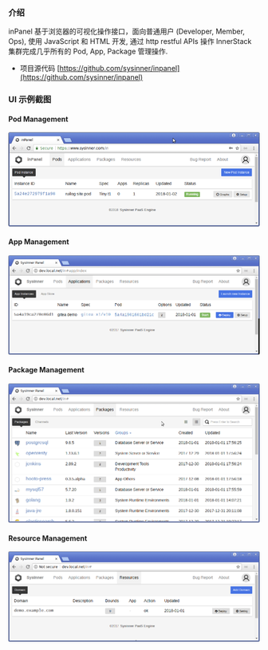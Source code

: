 ### 介绍

inPanel 基于浏览器的可视化操作接口，面向普通用户 (Developer, Member, Ops), 使用 JavaScript 和 HTML 开发, 通过 http restful APIs 操作 InnerStack 集群完成几乎所有的 Pod, App, Package 管理操作.

* 项目源代码 [https://github.com/sysinner/inpanel](https://github.com/sysinner/inpanel)


### UI 示例截图

#### Pod Management
![Pod Management](assets/pod-list-w800.png)

#### App Management
![App Management](assets/app-list-w800.png)

#### Package Management
![Package Management](assets/pack-info-list-w800.png)

#### Resource Management
![Resource Management](assets/res-domain-list-w800.png)
